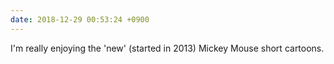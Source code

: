```yaml
---
date: 2018-12-29 00:53:24 +0900
---
```

I'm really enjoying the 'new' (started in 2013) Mickey Mouse short cartoons.
